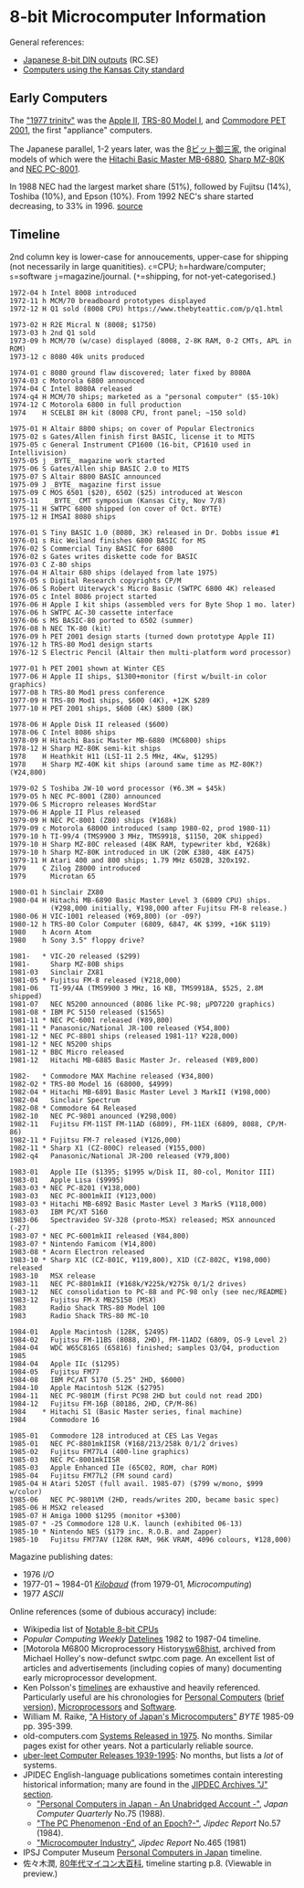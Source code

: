 8-bit Microcomputer Information
===============================

General references:
- [Japanese 8-bit DIN outputs][rc 12255] (RC.SE)
- [Computers using the Kansas City standard][kctape]


Early Computers
---------------

The ["1977 trinity"][trinity] was the [Apple II][we-ap2], [TRS-80
Model I][we-trs80i], and [Commodore PET 2001][we-pet2001], the first
"appliance" computers.

The Japanese parallel, 1-2 years later, was the [8ビット御三家][gosanke8],
the original models of which were the [Hitachi Basic Master
MB-6880][wj-bm], [Sharp MZ-80K][wj-mz80k] and [NEC PC-8001][wj-pc8001].

In 1988 NEC had the largest market share (51%), followed by Fujitsu
(14%), Toshiba (10%), and Epson (10%). From 1992 NEC's share started
decreasing, to 33% in 1996. [source](https://i.imgur.com/4fpXzKr.jpg)


Timeline
--------

2nd column key is lower-case for annoucements, upper-case for shipping (not
necessarily in large quanitities). `c`=CPU; `h`=hardware/computer;
`s`=software `j`=magazine/journal. (`*`=shipping, for not-yet-categorised.)

    1972-04 h Intel 8008 introduced
    1972-11 h MCM/70 breadboard prototypes displayed
    1972-12 H Q1 sold (8008 CPU) https://www.thebyteattic.com/p/q1.html

    1973-02 H R2E Micral N (8008; $1750)
    1973-03 h 2nd Q1 sold
    1973-09 h MCM/70 (w/case) displayed (8008, 2-8K RAM, 0-2 CMTs, APL in ROM)
    1973-12 c 8080 40k units produced

    1974-01 c 8080 ground flaw discovered; later fixed by 8080A
    1974-03 c Motorola 6800 announced
    1974-04 C Intel 8080A released
    1974-q4 H MCM/70 ships; marketed as a "personal computer" ($5-10k)
    1974-12 C Motorola 6800 in full production
    1974    H SCELBI 8H kit (8008 CPU, front panel; ~150 sold)

    1975-01 H Altair 8800 ships; on cover of Popular Electronics
    1975-02 s Gates/Allen finish first BASIC, license it to MITS
    1975-05 c General Instrument CP1600 (16-bit, CP1610 used in Intellivision)
    1975-05 j _BYTE_ magazine work started
    1975-06 S Gates/Allen ship BASIC 2.0 to MITS
    1975-07 S Altair 8800 BASIC announced
    1975-09 J _BYTE_ magazine first issue
    1975-09 C MOS 6501 ($20), 6502 ($25) introduced at Wescon
    1975-11   _BYTE_ CMT symposium (Kansas City, Nov 7/8)
    1975-11 H SWTPC 6800 shipped (on cover of Oct. BYTE)
    1975-12 H IMSAI 8080 ships

    1976-01 S Tiny BASIC 1.0 (8080, 3K) released in Dr. Dobbs issue #1
    1976-01 s Ric Weiland finishes 6800 BASIC for MS
    1976-02 S Commercial Tiny BASIC for 6800
    1976-02 s Gates writes diskette code for BASIC
    1976-03 C Z-80 ships
    1976-04 H Altair 680 ships (delayed from late 1975)
    1976-05 s Digital Research copyrights CP/M
    1976-06 S Robert Uiterwyck's Micro Basic (SWTPC 6800 4K) released
    1976-05 c Intel 8086 project started
    1976-06 H Apple I kit ships (assembled vers for Byte Shop 1 mo. later)
    1976-06 h SWTPC AC-30 cassette interface
    1976-06 s MS BASIC-80 ported to 6502 (summer)
    1976-08 h NEC TK-80 (kit)
    1976-09 h PET 2001 design starts (turned down prototype Apple II)
    1976-12 h TRS-80 Mod1 design starts
    1976-12 S Electric Pencil (Altair then multi-platform word processor)

    1977-01 h PET 2001 shown at Winter CES
    1977-06 H Apple II ships, $1300+monitor (first w/built-in color graphics)
    1977-08 h TRS-80 Mod1 press conference
    1977-09 H TRS-80 Mod1 ships, $600 (4K), +12K $289
    1977-10 H PET 2001 ships, $600 (4K) $800 (8K)

    1978-06 H Apple Disk II released ($600)
    1978-06 C Intel 8086 ships
    1978-09 H Hitachi Basic Master MB-6880 (MC6800) ships
    1978-12 H Sharp MZ-80K semi-kit ships
    1978    H Heathkit H11 (LSI-11 2.5 MHz, 4Kw, $1295)
    1978    H Sharp MZ-40K kit ships (around same time as MZ-80K?) (¥24,800)

    1979-02 S Toshiba JW-10 word processor (¥6.3M = $45k)
    1979-05 h NEC PC-8001 (Z80) announced
    1979-06 S Micropro releases WordStar
    1979-06 H Apple II Plus released
    1979-09 H NEC PC-8001 (Z80) ships (¥168k)
    1979-09 c Motorola 68000 introduced (samp 1980-02, prod 1980-11)
    1979-10 h TI-99/4 (TMS9900 3 MHz, TMS9918, $1150, 20K shipped)
    1979-10 H Sharp MZ-80C released (48K RAM, typewriter kbd, ¥268k)
    1979-10 h Sharp MZ-80K introduced in UK (20K £380, 48K £475)
    1979-11 H Atari 400 and 800 ships; 1.79 MHz 6502B, 320x192.
    1979    C Zilog Z8000 introduced
    1979      Microtan 65

    1980-01 h Sinclair ZX80
    1980-04 H Hitachi MB-6890 Basic Master Level 3 (6809 CPU) ships.
              (¥298,000 initially, ¥198,000 after Fujitsu FM-8 release.)
    1980-06 H VIC-1001 released (¥69,800) (or -09?)
    1980-12 h TRS-80 Color Computer (6809, 6847, 4K $399, +16K $119)
    1980    h Acorn Atom
    1980    h Sony 3.5" floppy drive?

    1981-   * VIC-20 released ($299)
    1981-     Sharp MZ-80B ships
    1981-03   Sinclair ZX81
    1981-05 * Fujitsu FM-8 released (¥218,000)
    1981-06   TI-99/4A (TMS9900 3 MHz, 16 KB, TMS9918A, $525, 2.8M shipped)
    1981-07   NEC N5200 announced (8086 like PC-98; µPD7220 graphics)
    1981-08 * IBM PC 5150 released ($1565)
    1981-11 * NEC PC-6001 released (¥89,800)
    1981-11 * Panasonic/National JR-100 released (¥54,800)
    1981-12 * NEC PC-8801 ships (released 1981-11? ¥228,000)
    1981-12 * NEC N5200 ships
    1981-12 * BBC Micro released
    1981-12   Hitachi MB-6885 Basic Master Jr. released (¥89,800)

    1982-   * Commodore MAX Machine released (¥34,800)
    1982-02 * TRS-80 Model 16 (68000, $4999)
    1982-04 * Hitachi MB-6891 Basic Master Level 3 MarkII (¥198,000)
    1982-04   Sinclair Spectrum
    1982-08 * Commodore 64 Released
    1982-10   NEC PC-9801 anounced (¥298,000)
    1982-11   Fujitsu FM-11ST FM-11AD (6809), FM-11EX (6809, 8088, CP/M-86)
    1982-11 * Fujitsu FM-7 released (¥126,000)
    1982-11 * Sharp X1 (CZ-800C) released (¥155,000)
    1982-q4   Panasonic/National JR-200 released (¥79,800)

    1983-01   Apple IIe ($1395; $1995 w/Disk II, 80-col, Monitor III)
    1983-01   Apple Lisa ($9995)
    1983-03 * NEC PC-8201 (¥138,000)
    1983-03   NEC PC-8001mkII (¥123,000)
    1983-03 * Hitachi MB-6892 Basic Master Level 3 Mark5 (¥118,000)
    1983-03   IBM PC/XT 5160
    1983-06   Spectravideo SV-328 (proto-MSX) released; MSX announced (-27)
    1983-07 * NEC PC-6001mkII released (¥84,800)
    1983-07 * Nintendo Famicom (¥14,800)
    1983-08 * Acorn Electron released
    1983-10 * Sharp X1C (CZ-801C, ¥119,800), X1D (CZ-802C, ¥198,000) released
    1983-10   MSX release
    1983-11   NEC PC-8801mkII (¥168k/¥225k/¥275k 0/1/2 drives)
    1983-12   NEC consolidation to PC-88 and PC-98 only (see nec/README)
    1983-12   Fujitsu FM-X MB25150 (MSX)
    1983      Radio Shack TRS-80 Model 100
    1983      Radio Shack TRS-80 MC-10

    1984-01   Apple Macintosh (128K, $2495)
    1984-02   Fujitsu FM-11BS (8088, 2HD), FM-11AD2 (6809, OS-9 Level 2)
    1984-04   WDC W65C816S (65816) finished; samples Q3/Q4, production 1985
    1984-04   Apple IIc ($1295)
    1984-05   Fujitsu FM77
    1984-08   IBM PC/AT 5170 (5.25" 2HD, $6000)
    1984-10   Apple Macintosh 512K ($2795)
    1984-11   NEC PC-9801M (first PC98 2HD but could not read 2DD)
    1984-12   Fujitsu FM-16β (80186, 2HD, CP/M-86)
    1984    * Hitachi S1 (Basic Master series, final machine)
    1984      Commodore 16

    1985-01   Commodore 128 introduced at CES Las Vegas
    1985-01   NEC PC-8801mkIISR (¥168/213/258k 0/1/2 drives)
    1985-02   Fujitsu FM77L4 (400-line graphics)
    1985-03   NEC PC-8001mkIISR
    1985-03   Apple Enhanced IIe (65C02, ROM, char ROM)
    1985-04   Fujitsu FM77L2 (FM sound card)
    1985-04 H Atari 520ST (full avail. 1985-07) ($799 w/mono, $999 w/color)
    1985-06   NEC PC-9801VM (2HD, reads/writes 2DD, became basic spec)
    1985-06 H MSX2 released
    1985-07 H Amiga 1000 $1295 (monitor +$300)
    1985-07 * -25 Commodore 128 U.K. launch (exhibited 06-13)
    1985-10 * Nintendo NES ($179 inc. R.O.B. and Zapper)
    1985-10   Fujitsu FM77AV (128K RAM, 96K VRAM, 4096 colours, ¥128,000)

Magazine publishing dates:
- 1976 _I/O_
- 1977-01 ~ 1984-01 [_Kilobaud_][m kb] (from 1979-01, _Microcomputing_)
- 1977 _ASCII_

Online references (some of dubious accuracy) include:
- Wikipedia list of [Notable 8-bit CPUs][w-not-8bit]
- _Popular Computing Weekly_ [Datelines][pcw-dl] 1982 to 1987-04 timeline.
- [Motorola M6800 Microprocessory History[sw68hist], archived from Michael
  Holley's now-defunct swtpc.com page. An excellent list of articles and
  advertisements (including copies of many) documenting early microprocessor
  development.
- Ken Polsson's [timelines][pol] are exhaustive and heavily referenced.
  Particularly useful are his chronologies for [Personal Computers][pol-pc]
  ([brief version][pol-pcmini]), [Microprocessors][pol-mp] and
  [Software][pol-soft].
- William M. Raike, ["A History of Japan's Microcomputers"][byte8509]
  _BYTE_ 1985-09 pp. 395-399.
- old-computers.com [Systems Released in 1975][oc-1975]. No months.
  Similar pages exist for other years. Not a particularly reliable source.
- [uber-leet Computer Releases 1939-1995][uber]: No months, but lists
  a _lot_ of systems.
- JPIDEC English-language publications sometimes contain interesting
  historical information; many are found in the [JIPDEC Archives "J"
  section][JIPDEC ar J].
  - ["Personal Computers in Japan - An Unabridged Account -"][jcq75],
    _Japan Computer Quarterly_ No.75 (1988).
  - ["The PC Phenomenon -End of an Epoch?-"][jcq57], _Jipdec Report_ No.57
    (1984).
  - ["Microcomputer Industry"][jcq46], _Jipdec Report_ No.465 (1981)
- IPSJ Computer Museum [Personal Computers in Japan][ipsj] timeline.
- 佐々木潤, [80年代マイコン大百科][suzuki2013], timeline starting p.8.
  (Viewable in preview.)


<!-------------------------------------------------------------------->
<!-- General references -->
[kctape]: https://en.wikipedia.org/wiki/Kansas_City_standard#Computers_using_the_Kansas_City_standard
[rc 12255]: https://retrocomputing.stackexchange.com/a/12255/7208

<!-- Early Computers -->
[gosanke8]: https://ja.wikipedia.org/wiki/8ビット御三家
[trinity]: https://retrocomputing.stackexchange.com/q/12343/7208
[wj-bm]: https://ja.wikipedia.org/wiki/ベーシックマスター
[wj-mz]: https://ja.wikipedia.org/wiki/MZ_(コンピュータ)
[wj-pc8001]: https://ja.wikipedia.org/wiki/PC-8000シリーズ
[we-ap2]: https://en.wikipedia.org/wiki/Apple_II
[we-pet2001]: https://en.wikipedia.org/wiki/Commodore_PET
[we-trs80i]: https://page.auctions.yahoo.co.jp/jp/auction/g373420258
[wj-mz80k]: https://ja.wikipedia.org/wiki/MZ-80#MZ-80K

<!-- Magazine publishing dates -->
[m kb]: https://archive.org/details/kilobaudmagazine?&sort=date

<!-- Online References -->
[JIPDEC ar J]: https://www.jipdec.or.jp/library/archives_keyword_J.html
[byte8509]: https://archive.org/details/BYTE_Vol_10-09_1985-09_10th_Anniversary_Issue/page/n398/mode/1up?view=theater
[ipsj]: http://museum.ipsj.or.jp/en/computer/personal/index.html
[jcq46]: https://www.jipdec.or.jp/archives/publications/J0001270
[jcq57]: https://www.jipdec.or.jp/archives/publications/J0001259
[jcq75]: https://www.jipdec.or.jp/archives/publications/J0003088
[oc-1975]: https://old-computers.com/museum/year.asp?y=1975
[pcw-dl]: https://archive.org/details/popular-computing-weekly-1987-05-01/page/n14/mode/1up?view=theater
[pol-mp]: http://kpolsson.com/micropro/
[pol-pc]: http://kpolsson.com/comphist/
[pol-pcmini]: http://kpolsson.com/comphist/mini.htm
[pol-soft]: http://kpolsson.com/software/
[pol]: http://kpolsson.com/
[suzuki2013]: https://www.amazon.co.jp/dp/4881818325/
[sw68hist]: https://web.archive.org/web/20180820122406/http://www.swtpc.com/mholley/Microprocessors/Microprocessor_History.htm
[uber]: http://uber-leet.com/index.php?page=allsystems
[w-not-8bit]: https://en.wikipedia.org/wiki/8-bit_computing#Notable_8-bit_CPUs
